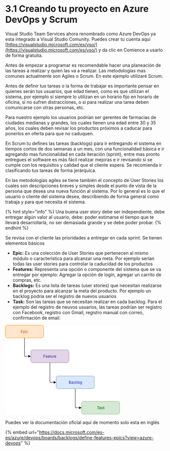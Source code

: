 # 3.1 Creando tu proyecto en Azure DevOps y Scrum

Visual Studio Team Services ahora renombrado como Azure DevOps ya esta integrado a Visual Studio Comunity. Puedes crear tu cuenta aquí [https://visualstudio.microsoft.com/es/vso/](https://visualstudio.microsoft.com/es/vso/) y da clic en Comience a usarlo de forma gratuita.

Antes de empezar a programar es recomendable hacer una planeación de las tareas a realizar y quien las va a realizar. Las metodologías mas comunes actualmente son Agiles o Scrum. En este ejemplo utilizaré Scrum.

Antes de definir tus tareas o la forma de trabajar es importante pensar en quienes serán tus usuarios, que edad tienen, como es que utilizan el sistema, por ejemplo si siempre lo utilizan en un horario fijo en horario de oficina, si no sufren distracciones, o si para realizar una tarea deben comunicarse con otras personas, etc. 

Para nuestro ejemplo los usuarios podrían ser gerentes de farmacias de ciudades medianas y grandes, los cuales tienen una edad entre 30 y 35 años, los cuales deben revisar los productos próximos a caducar para ponerlos en oferta para que no caduquen.

En Scrum tu defines las tareas \(backlogs\) para ir entregando el sistema en tiempos cortos de dos semanas a un mes, con una funcionalidad básica e ir agregando mas funcionalidad en cada iteración \(sprint\), entre mas pronto entregues el software es más fácil realizar mejoras e ir revisando si se cumple con los requisitos y calidad que el cliente espera. Se recomienda ir clasificando tus tareas de forma jerárquica.

En las metodologías agiles se tiene también el concepto de User Stories los cuales son  descripciones breves y simples desde el punto de vista de la persona que desea una nueva función al sistema. Por  lo general es lo que el usuario o cliente del sistema desea, describiendo de forma general como trabaja y para que necesita el sistema.

{% hint style="info" %}
Una buena user story debe ser independiente, debe entregar algún valor al usuario, debe: poder estimarse el tiempo que te llevará desarrollarla, no ser demasiada grande y se debe poder probar.
{% endhint %}

Se revisa con el cliente las prioridades a entregar en cada sprint. Se tienen elementos básicos

* **Epic:**  Es una colección de User Stories que pertenecen al mismo módulo o característica para alcanzar una meta. Por ejemplo serían todas las user stories para controlar la caducidad de los productos
* **Features:**  Representa una opción o componente del sistema que se va entregar por ejemplo: Agregar la opción de login, agregar un carrito de compras, etc.
* **Backlogs:** Es una lista de tareas \(user stories\) que necesitan realizarse en el proyecto para alcanzar la meta del producto. Por ejemplo un backlog podría ser el registro de nuevos usuarios
* **Task:** Son las tareas que se necesitan realizar en cada backlog. Para el ejemplo del registro de neuvos usuarios, las tareas podrían ser registro con Facebook, registro con Gmail, registro manual con correo, confirmación de email.

![Figura 2.2.1 Estructura de las actividades a realizar en Scrum](../../.gitbook/assets/scrum-2.png)



Puedes ver la documentación oficial aquí de momento solo esta en inglés

{% embed url="https://docs.microsoft.com/es-es/azure/devops/boards/backlogs/define-features-epics?view=azure-devops" %}



